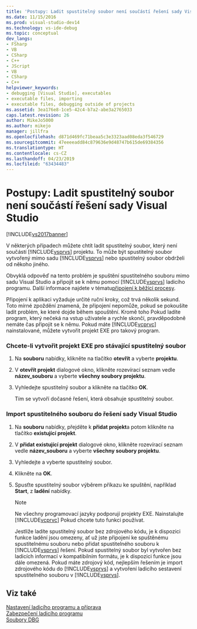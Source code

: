 ```yaml
---
title: 'Postupy: Ladit spustitelný soubor není součástí řešení sady Visual Studio | Dokumentace Microsoftu'
ms.date: 11/15/2016
ms.prod: visual-studio-dev14
ms.technology: vs-ide-debug
ms.topic: conceptual
dev_langs:
- FSharp
- VB
- CSharp
- C++
- JScript
- VB
- CSharp
- C++
helpviewer_keywords:
- debugging [Visual Studio], executables
- executable files, importing
- executable files, debugging outside of projects
ms.assetid: 3ea176e8-1ce5-42c4-b7a2-abe3a2765033
caps.latest.revision: 26
author: MikeJo5000
ms.author: mikejo
manager: jillfra
ms.openlocfilehash: d871d469fc71beaa5c3e3323aad08eda3f546729
ms.sourcegitcommit: 47eeeeadd84c879636e9d48747b615de69384356
ms.translationtype: HT
ms.contentlocale: cs-CZ
ms.lasthandoff: 04/23/2019
ms.locfileid: "63434483"
---
```

# <a name="how-to-debug-an-executable-not-part-of-a-visual-studio-solution"></a>Postupy: Ladit spustitelný soubor není součástí řešení sady Visual Studio
[!INCLUDE[vs2017banner](../includes/vs2017banner.md)]

V některých případech můžete chtít ladit spustitelný soubor, který není součástí [!INCLUDE[vsprvs](../includes/vsprvs-md.md)] projektu. To může být spustitelný soubor vytvořený mimo sadu [!INCLUDE[vsprvs](../includes/vsprvs-md.md)] nebo spustitelný soubor obdrželi od někoho jiného.  
  
 Obvyklá odpověď na tento problém je spuštění spustitelného souboru mimo sadu Visual Studio a připojit se k němu pomocí [!INCLUDE[vsprvs](../includes/vsprvs-md.md)] ladicího programu. Další informace najdete v tématu[připojení k běžící procesy](../debugger/attach-to-running-processes-with-the-visual-studio-debugger.md).  
  
 Připojení k aplikaci vyžaduje určité ruční kroky, což trvá několik sekund. Toto mírné zpoždění znamená, že připojení nepomůže, pokud se pokoušíte ladit problém, ke které dojde během spouštění. Kromě toho Pokud ladíte program, který nečeká na vstup uživatele a rychle skončí, pravděpodobně nemáte čas připojit se k němu. Pokud máte [!INCLUDE[vcprvc](../includes/vcprvc-md.md)] nainstalované, můžete vytvořit projekt EXE pro takový program.  
  
### <a name="to-create-an-exe-project-for-an-existing-executable"></a>Chcete-li vytvořit projekt EXE pro stávající spustitelný soubor  
  
1. Na **souboru** nabídky, klikněte na tlačítko **otevřít** a vyberte **projektu**.  
  
2. V **otevřít projekt** dialogové okno, klikněte rozevírací seznam vedle **název_souboru** a vyberte **všechny soubory projektu**.  
  
3. Vyhledejte spustitelný soubor a klikněte na tlačítko **OK**.  
  
     Tím se vytvoří dočasné řešení, která obsahuje spustitelný soubor.  
  
### <a name="to-import-an-executable-into-a-visual-studio-solution"></a>Import spustitelného souboru do řešení sady Visual Studio  
  
1. Na **souboru** nabídky, přejděte k **přidat projekt**a potom klikněte na tlačítko **existující projekt**.  
  
2. V **přidat existující projekt** dialogové okno, klikněte rozevírací seznam vedle **název_souboru** a vyberte **všechny soubory projektu**.  
  
3. Vyhledejte a vyberte spustitelný soubor.  
  
4. Klikněte na **OK**.  
  
5. Spusťte spustitelný soubor výběrem příkazu ke spuštění, například **Start**, z **ladění** nabídky.  
  
    > [!NOTE]
    > Ne všechny programovací jazyky podporují projekty EXE. Nainstalujte [!INCLUDE[vcprvc](../includes/vcprvc-md.md)] Pokud chcete tuto funkci používat.  
  
     Jestliže ladíte spustitelný soubor bez zdrojového kódu, je k dispozici funkce ladění jsou omezeny, ať už jste připojení ke spuštěnému spustitelnému souboru nebo přidat spustitelného souboru k [!INCLUDE[vsprvs](../includes/vsprvs-md.md)] řešení. Pokud spustitelný soubor byl vytvořen bez ladicích informací v kompatibilním formátu, je k dispozici funkce jsou dále omezená. Pokud máte zdrojový kód, nejlepším řešením je import zdrojového kódu do [!INCLUDE[vsprvs](../includes/vsprvs-md.md)] a vytvoření ladicího sestavení spustitelného souboru v [!INCLUDE[vsprvs](../includes/vsprvs-md.md)].  
  
## <a name="see-also"></a>Viz také  
 [Nastavení ladicího programu a příprava](../debugger/debugger-settings-and-preparation.md)   
 [Zabezpečení ladicího programu](../debugger/debugger-security.md)   
 [Soubory DBG](http://msdn.microsoft.com/91e449e9-8b65-4123-960f-2107cd1f1cfd)
